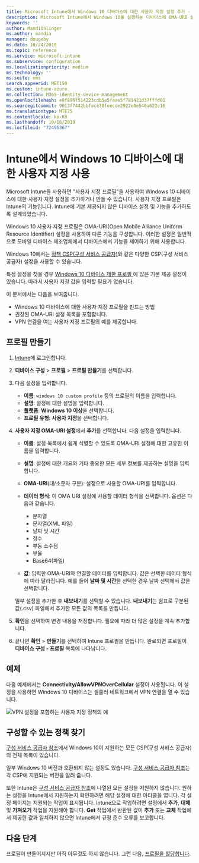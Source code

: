 ```yaml
---
title: Microsoft Intune에서 Windows 10 디바이스에 대한 사용자 지정 설정 추가 - Azure | Microsoft Docs
description: Microsoft Intune에서 Windows 10을 실행하는 디바이스에 OMA-URI 설정을 사용하려면 사용자 지정 프로필을 추가하거나 만듭니다. 사용자 지정 프로필을 사용하여 사용자 지정 설정을 추가합니다.
keywords: ''
author: MandiOhlinger
ms.author: mandia
manager: dougeby
ms.date: 10/24/2018
ms.topic: reference
ms.service: microsoft-intune
ms.subservice: configuration
ms.localizationpriority: medium
ms.technology: ''
ms.suite: ems
search.appverid: MET150
ms.custom: intune-azure
ms.collection: M365-identity-device-management
ms.openlocfilehash: e8f896f514223cdb5e5faae5f781421d37fffd01
ms.sourcegitcommit: 9013f7442bbface78feecde2922e8e546a622c16
ms.translationtype: MTE75
ms.contentlocale: ko-KR
ms.lasthandoff: 10/16/2019
ms.locfileid: "72495367"
---
```

# <a name="use-custom-settings-for-windows-10-devices-in-intune"></a>Intune에서 Windows 10 디바이스에 대한 사용자 지정 사용

Microsoft Intune을 사용하면 "사용자 지정 프로필"을 사용하여 Windows 10 디바이스에 대한 사용자 지정 설정을 추가하거나 만들 수 있습니다. 사용자 지정 프로필은 Intune의 기능입니다. Intune에 기본 제공되지 않은 디바이스 설정 및 기능을 추가하도록 설계되었습니다.

Windows 10 사용자 지정 프로필은 OMA-URI(Open Mobile Alliance Uniform Resource Identifier) 설정을 사용하여 다른 기능을 구성합니다. 이러한 설정은 일반적으로 모바일 디바이스 제조업체에서 디바이스에서 기능을 제어하기 위해 사용합니다. 

Windows 10에서는 [정책 CSP(구성 서비스 공급자)](https://technet.microsoft.com/itpro/windows/manage/how-it-pros-can-use-configuration-service-providers)와 같은 다양한 CSP(구성 서비스 공급자) 설정을 사용할 수 있습니다.

특정 설정을 찾을 경우 [Windows 10 디바이스 제한 프로필 ](device-restrictions-windows-10.md)에 많은 기본 제공 설정이 있습니다. 따라서 사용자 지정 값을 입력할 필요가 없습니다.

이 문서에서는 다음을 보여줍니다.

- Windows 10 디바이스에 대한 사용자 지정 프로필을 만드는 방법
- 권장된 OMA-URI 설정 목록을 포함합니다.
- VPN 연결을 여는 사용자 지정 프로필의 예를 제공합니다.

## <a name="create-the-profile"></a>프로필 만들기

1. [Intune](https://go.microsoft.com/fwlink/?linkid=2090973)에 로그인합니다.
2. **디바이스 구성** > **프로필** > **프로필 만들기**를 선택합니다.
3. 다음 설정을 입력합니다.

    - **이름**: `windows 10 custom profile` 등의 프로필의 이름을 입력합니다.
    - **설명**: 설정에 대한 설명을 입력합니다.
    - **플랫폼**: **Windows 10 이상**을 선택합니다.
    - **프로필 유형**: **사용자 지정**을 선택합니다.

4. **사용자 지정 OMA-URI 설정**에서 **추가**를 선택합니다. 다음 설정을 입력합니다.

    - **이름**: 설정 목록에서 쉽게 식별할 수 있도록 OMA-URI 설정에 대한 고유한 이름을 입력합니다.
    - **설명**: 설정에 대한 개요와 기타 중요한 모든 세부 정보를 제공하는 설명을 입력합니다.
    - **OMA-URI**(대/소문자 구분): 설정으로 사용할 OMA-URI를 입력합니다.
    - **데이터 형식**: 이 OMA URI 설정에 사용할 데이터 형식을 선택합니다. 옵션은 다음과 같습니다.

        - 문자열
        - 문자열(XML 파일)
        - 날짜 및 시간
        - 정수
        - 부동 소수점
        - 부울
        - Base64(파일)

    - **값**: 입력한 OMA-URI와 연결할 데이터를 입력합니다. 값은 선택한 데이터 형식에 따라 달라집니다. 예를 들어 **날짜 및 시간**을 선택한 경우 날짜 선택에서 값을 선택합니다.

    일부 설정을 추가한 후 **내보내기**를 선택할 수 있습니다. **내보내기**는 쉼표로 구분된 값(.csv) 파일에서 추가한 모든 값의 목록을 만듭니다.

5. **확인**을 선택하여 변경 내용을 저장합니다. 필요에 따라 더 많은 설정을 계속 추가합니다.
6. 끝나면 **확인** > **만들기**를 선택하여 Intune 프로필을 만듭니다. 완료되면 프로필이 **디바이스 구성 - 프로필** 목록에 나타납니다.

## <a name="example"></a>예제

다음 예제에서는 **Connectivity/AllowVPNOverCellular** 설정이 사용됩니다. 이 설정을 사용하면 Windows 10 디바이스는 셀룰러 네트워크에서 VPN 연결을 열 수 있습니다.

![VPN 설정을 포함하는 사용자 지정 정책의 예](./media/custom-settings-windows-10/custom-policy-example.png)

## <a name="find-the-policies-you-can-configure"></a>구성할 수 있는 정책 찾기

[구성 서비스 공급자 참조](https://msdn.microsoft.com/windows/hardware/commercialize/customize/mdm/configuration-service-provider-reference)에서 Windows 10이 지원하는 모든 CSP(구성 서비스 공급자)의 전체 목록이 있습니다.

일부 Windows 10 버전과 호환되지 않는 설정도 있습니다. [구성 서비스 공급자 참조](https://msdn.microsoft.com/windows/hardware/commercialize/customize/mdm/configuration-service-provider-reference)는 각 CSP에 지원되는 버전을 알려 줍니다.

또한 Intune은 [구성 서비스 공급자 참조](https://msdn.microsoft.com/windows/hardware/commercialize/customize/mdm/configuration-service-provider-reference)에 나열된 모든 설정을 지원하지 않습니다. 원하는 설정을 Intune에서 지원하는지 확인하려면 해당 설정에 대한 아티클을 엽니다. 각 설정 페이지는 지원되는 작업이 표시됩니다. Intune으로 작업하려면 설정에서 **추가**, **대체** 및 **가져오기** 작업을 지원해야 합니다. **Get** 작업에서 반환된 값이 **추가** 또는 **교체** 작업에서 제공한 값과 일치하지 않으면 Intune에서 규정 준수 오류를 보고합니다.

## <a name="next-steps"></a>다음 단계

프로필이 만들어지지만 아직 아무것도 하지 않습니다. 그런 다음, [프로필을 할당합니다](device-profile-assign.md).
